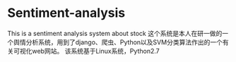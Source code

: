 # Sentiment-analysis
This is a sentiment analysis system about stock 
这个系统是本人在研一做的一个舆情分析系统，用到了django、爬虫、Python以及SVM分类算法作出的一个有关可视化web网站。
该系统基于Linux系统，Python2.7
